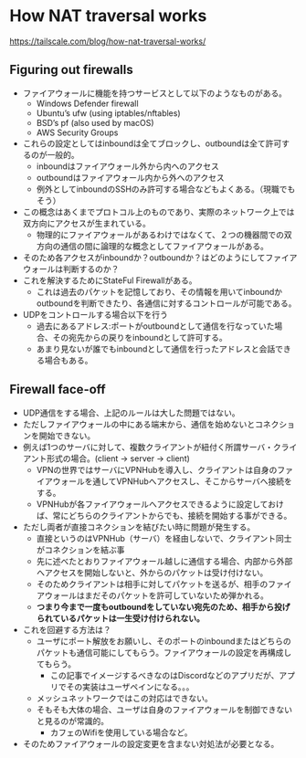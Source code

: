# How NAT traversal works
https://tailscale.com/blog/how-nat-traversal-works/

## Figuring out firewalls
* ファイアウォールに機能を持つサービスとして以下のようなものがある。
    * Windows Defender firewall
    * Ubuntu’s ufw (using iptables/nftables)
    * BSD’s pf (also used by macOS)
    * AWS  Security Groups
* これらの設定としてはinboundは全てブロックし、outboundは全て許可するのが一般的。
    * inboundはファイアウォール外から内へのアクセス
    * outboundはファイアウォール内から外へのアクセス
    * 例外としてinboundのSSHのみ許可する場合などもよくある。（現職でもそう）
* この概念はあくまでプロトコル上のものであり、実際のネットワーク上では双方向にアクセスが生まれている。
    * 物理的にファイアウォールがあるわけではなくて、２つの機器間での双方向の通信の間に論理的な概念としてファイアウォールがある。
* そのため各アクセスがinboundか？outboundか？はどのようにしてファイアウォールは判断するのか？
* これを解決するためにStateFul Firewallがある。
    * これは過去のパケットを記憶しており、その情報を用いてinboundかoutboundを判断できたり、各通信に対するコントロールが可能である。
* UDPをコントロールする場合以下を行う
    * 過去にあるアドレス:ポートがoutboundとして通信を行なっていた場合、その宛先からの戻りをinboundとして許可する。
    * あまり見ないが誰でもinboundとして通信を行ったアドレスと会話できる場合もある。


## Firewall face-off
* UDP通信をする場合、上記のルールは大した問題ではない。
* ただしファイアウォールの中にある端末から、通信を始めないとコネクションを開始できない。
* 例えば1つのサーバに対して、複数クライアントが紐付く所謂サーバ・クライアント形式の場合。(client -> server -> client)
    * VPNの世界ではサーバにVPNHubを導入し、クライアントは自身のファイアウォールを通してVPNHubへアクセスし、そこからサーバへ接続をする。
    * VPNHubが各ファイアウォールへアクセスできるように設定しておけば、常にどちらのクライアントからでも、接続を開始する事ができる。
* ただし両者が直接コネクションを結びたい時に問題が発生する。
    * 直接というのはVPNHub（サーバ）を経由しないで、クライアント同士がコネクションを結ぶ事
    * 先に述べたとおりファイアウォール越しに通信する場合、内部から外部へアクセスを開始しないと、外からのパケットは受け付けない。
    * そのためクライアントは相手に対してパケットを送るが、相手のファイアウォールはまだそのパケットを許可していないため弾かれる。
    * **つまり今まで一度もoutboundをしていない宛先のため、相手から投げられているパケットは一生受け付けられない。**
* これを回避する方法は？
    * ユーザにポート解放をお願いし、そのポートのinboundまたはどちらのパケットも通信可能にしてもらう。ファイアウォールの設定を再構成してもらう。
        * この記事でイメージするべきなのはDiscordなどのアプリだが、アプリでその実装はユーザペインになる。。。
    * メッシュネットワークではこの対応はできない。
    * そもそも大体の場合、ユーザは自身のファイアウォールを制御できないと見るのが常識的。
        * カフェのWifiを使用している場合など。
* そのためファイアウォールの設定変更を含まない対処法が必要となる。

    